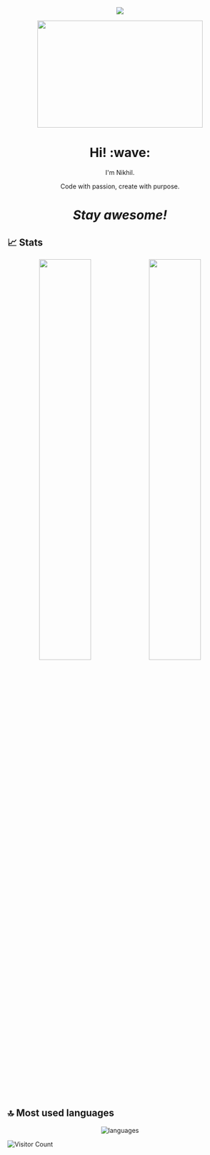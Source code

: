 <p align="center">
<img src="https://readme-typing-svg.herokuapp.com?font=Orbitron&size=40&color=%2379A500&height=67&duration=3000&center=true&lines=%F0%9F%85%B6%F0%9F%86%81%F0%9F%85%B4%F0%9F%85%B4%F0%9F%86%83%F0%9F%85%B8%F0%9F%85%BD%F0%9F%85%B6%F0%9F%86%82">
  
  <p align="center">
<img src="https://c.tenor.com/p7IgwS17V0sAAAAC/rtj-rick-and-morty.gif" height="240" width="370">

<!--🖼️RICK-->
<h1 align='center'> Hi! :wave:</h1>
<p align='center'>
I'm Nikhil.
</p>
<p align='center'>Code with passion, create with purpose.</p>

<h1 align='center'><i>Stay awesome!</i></h1>

## 📈 Stats

<p align="center">
  <img width="48%" src="https://github-readme-stats.vercel.app/api?username=nikhil-verma9&show_icons=true&hide_border=true&theme=radical" />
  <img width="48%" src="https://github-readme-streak-stats.herokuapp.com/?user=nikhil-verma9&hide_border=true&theme=radical" />
</p>


## 🔝 Most used languages
<p align="center">
  <img alt="languages" src="https://github-readme-stats.vercel.app/api/top-langs/?username=nikhil-verma9&layout=compact&hide_border=true&theme=radical" />
</p>


![Visitor Count](https://profile-counter.glitch.me/{nikhil-verma9}/count.svg)
